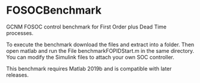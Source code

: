 # FOSOCBenchmark

GCNM FOSOC control benchmark for First Order plus Dead Time processes.

To execute the benchmark download the files and extract into a folder. Then open matlab and run the File benchmarkFOPIDStart.m in the same directory. You can modify the Simulink files to attach your own SOC controller.

This benchmark requires Matlab 2019b and is compatible with later releases.
